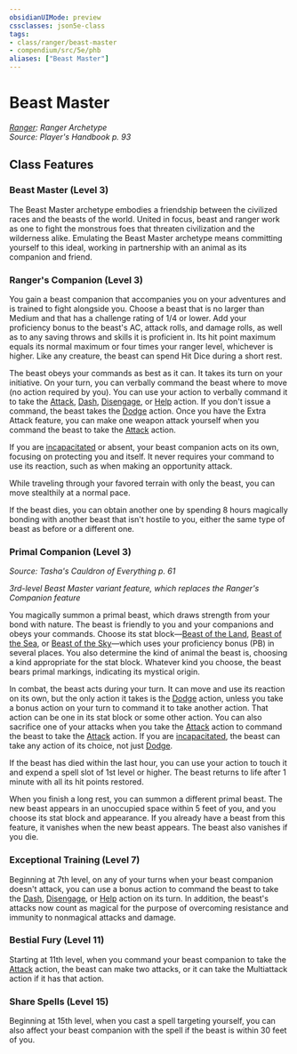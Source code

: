 ```yaml
---
obsidianUIMode: preview
cssclasses: json5e-class
tags:
- class/ranger/beast-master
- compendium/src/5e/phb
aliases: ["Beast Master"]
---
```

# Beast Master
*[Ranger](./ranger.md#): Ranger Archetype*  
*Source: Player's Handbook p. 93*  


## Class Features

### Beast Master (Level 3)

The Beast Master archetype embodies a friendship between the civilized races and the beasts of the world. United in focus, beast and ranger work as one to fight the monstrous foes that threaten civilization and the wilderness alike. Emulating the Beast Master archetype means committing yourself to this ideal, working in partnership with an animal as its companion and friend.

### Ranger's Companion (Level 3)

You gain a beast companion that accompanies you on your adventures and is trained to fight alongside you. Choose a beast that is no larger than Medium and that has a challenge rating of 1/4 or lower. Add your proficiency bonus to the beast's AC, attack rolls, and damage rolls, as well as to any saving throws and skills it is proficient in. Its hit point maximum equals its normal maximum or four times your ranger level, whichever is higher. Like any creature, the beast can spend Hit Dice during a short rest.

The beast obeys your commands as best as it can. It takes its turn on your initiative. On your turn, you can verbally command the beast where to move (no action required by you). You can use your action to verbally command it to take the [Attack](../../../Rules%20&%20Options/5e%20Rules/actions.md.md.md##Attack), [Dash](../../../Rules%20&%20Options/5e%20Rules/actions.md##Dash), [Disengage](../../../Rules%20&%20Options/5e%20Rules/actions.md##Disengage), or [Help](../../../Rules%20&%20Options/5e%20Rules/actions.md##Help) action. If you don't issue a command, the beast takes the [Dodge](../../../Rules%20&%20Options/5e%20Rules/actions.md##Dodge) action. Once you have the Extra Attack feature, you can make one weapon attack yourself when you command the beast to take the [Attack](../../../Rules%20&%20Options/5e%20Rules/actions.md##Attack) action.

If you are [incapacitated](../../../Rules%20&%20Options/5e%20Rules/conditions.md##incapacitated) or absent, your beast companion acts on its own, focusing on protecting you and itself. It never requires your command to use its reaction, such as when making an opportunity attack.

While traveling through your favored terrain with only the beast, you can move stealthily at a normal pace.

If the beast dies, you can obtain another one by spending 8 hours magically bonding with another beast that isn't hostile to you, either the same type of beast as before or a different one.

### Primal Companion (Level 3)
_Source: Tasha's Cauldron of Everything p. 61_

*3rd-level Beast Master variant feature, which replaces the Ranger's Companion feature*

You magically summon a primal beast, which draws strength from your bond with nature. The beast is friendly to you and your companions and obeys your commands. Choose its stat block—[Beast of the Land](beast-of-the-land-tce.md#), [Beast of the Sea](beast-of-the-sea-tce.md#), or [Beast of the Sky](beast-of-the-sky-tce.md#)—which uses your proficiency bonus (PB) in several places. You also determine the kind of animal the beast is, choosing a kind appropriate for the stat block. Whatever kind you choose, the beast bears primal markings, indicating its mystical origin.

In combat, the beast acts during your turn. It can move and use its reaction on its own, but the only action it takes is the [Dodge](../../../Rules%20&%20Options/5e%20Rules/actions.md##Dodge) action, unless you take a bonus action on your turn to command it to take another action. That action can be one in its stat block or some other action. You can also sacrifice one of your attacks when you take the [Attack](../../../Rules%20&%20Options/5e%20Rules/actions.md##Attack) action to command the beast to take the [Attack](../../../Rules%20&%20Options/5e%20Rules/actions.md.md##Attack) action. If you are [incapacitated](../../../Rules%20&%20Options/5e%20Rules/conditions.md.md##incapacitated), the beast can take any action of its choice, not just [Dodge](../../../Rules%20&%20Options/5e%20Rules/actions.md.md##Dodge).

If the beast has died within the last hour, you can use your action to touch it and expend a spell slot of 1st level or higher. The beast returns to life after 1 minute with all its hit points restored.

When you finish a long rest, you can summon a different primal beast. The new beast appears in an unoccupied space within 5 feet of you, and you choose its stat block and appearance. If you already have a beast from this feature, it vanishes when the new beast appears. The beast also vanishes if you die.

### Exceptional Training (Level 7)

Beginning at 7th level, on any of your turns when your beast companion doesn't attack, you can use a bonus action to command the beast to take the [Dash](../../../Rules%20&%20Options/5e%20Rules/actions.md.md##Dash), [Disengage](../../../Rules%20&%20Options/5e%20Rules/actions.md.md##Disengage), or [Help](../../../Rules%20&%20Options/5e%20Rules/actions.md.md##Help) action on its turn. In addition, the beast's attacks now count as magical for the purpose of overcoming resistance and immunity to nonmagical attacks and damage.

### Bestial Fury (Level 11)

Starting at 11th level, when you command your beast companion to take the [Attack](../../../Rules%20&%20Options/5e%20Rules/actions.md.md##Attack) action, the beast can make two attacks, or it can take the Multiattack action if it has that action.

### Share Spells (Level 15)

Beginning at 15th level, when you cast a spell targeting yourself, you can also affect your beast companion with the spell if the beast is within 30 feet of you.